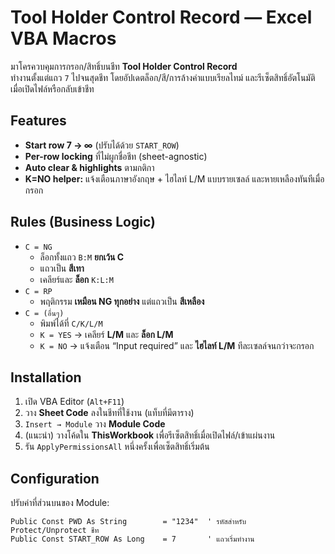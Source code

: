 # Tool Holder Control Record — Excel VBA Macros

มาโครควบคุมการกรอก/สิทธิ์บนชีท **Tool Holder Control Record**  
ทำงานตั้งแต่แถว `7` ไปจนสุดชีท โดยอัปเดตล็อก/สี/การล้างค่าแบบเรียลไทม์ และรีเซ็ตสิทธิ์อัตโนมัติเมื่อเปิดไฟล์หรือกลับเข้าชีท

## Features
- **Start row 7 → ∞** (ปรับได้ด้วย `START_ROW`)
- **Per-row locking** ที่ไม่ผูกชื่อชีท (sheet-agnostic)
- **Auto clear & highlights** ตามกติกา
- **K=NO helper:** แจ้งเตือนภาษาอังกฤษ + ไฮไลท์ L/M แบบรายเซลล์ และหายเหลืองทันทีเมื่อกรอก

## Rules (Business Logic)
- `C = NG`
  - ล็อกทั้งแถว `B:M` **ยกเว้น C**
  - แถวเป็น **สีเทา**
  - เคลียร์และ **ล็อก** `K:L:M`
- `C = RP`
  - พฤติกรรม **เหมือน NG ทุกอย่าง** แต่แถวเป็น **สีเหลือง**
- `C = (อื่นๆ)`
  - พิมพ์ได้ที่ `C/K/L/M`
  - `K = YES` → เคลียร์ **L/M** และ **ล็อก L/M**
  - `K = NO` → แจ้งเตือน “Input required” และ **ไฮไลท์ L/M** ทีละเซลล์จนกว่าจะกรอก

## Installation
1. เปิด VBA Editor (`Alt+F11`)
2. วาง **Sheet Code** ลงในชีทที่ใช้งาน (แท็บที่มีตาราง)
3. `Insert → Module` วาง **Module Code**
4. (แนะนำ) วางโค้ดใน **ThisWorkbook** เพื่อรีเซ็ตสิทธิ์เมื่อเปิดไฟล์/เข้าแผ่นงาน
5. รัน `ApplyPermissionsAll` หนึ่งครั้งเพื่อเซ็ตสิทธิ์เริ่มต้น

## Configuration
ปรับค่าที่ส่วนบนของ Module:
```vba
Public Const PWD As String        = "1234"  ' รหัสสำหรับ Protect/Unprotect ชีท
Public Const START_ROW As Long    = 7       ' แถวเริ่มทำงาน
